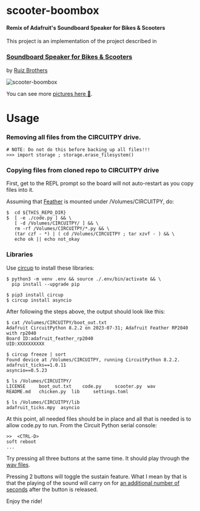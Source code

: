 # scooter-boombox

#### Remix of Adafruit's Soundboard Speaker for Bikes & Scooters

This project is an implementation of the project described in
### [Soundboard Speaker for Bikes & Scooters](https://learn.adafruit.com/soundboard-speaker-for-bikes-scooters?view=all)
by [Ruiz Brothers](https://learn.adafruit.com/u/pixil3d)

![scooter-boombox](https://live.staticflickr.com/65535/53101106091_efc3df6b45.jpg)

You can see more [pictures here :art:](https://www.flickr.com/gp/38447095@N00/1dYq76b2zK).

# Usage

### Removing all files from the CIRCUITPY drive.

```
# NOTE: Do not do this before backing up all files!!!
>>> import storage ; storage.erase_filesystem()
```

### Copying files from cloned repo to CIRCUITPY drive
First, get to the REPL prompt so the board will not auto-restart as
you copy files into it.

Assuming that [Feather](https://www.adafruit.com/category/943) is mounted under /Volumes/CIRCUITPY, do:

```
$  cd ${THIS_REPO_DIR}
$  [ -e ./code.py ] && \
   [ -d /Volumes/CIRCUITPY/ ] && \
   rm -rf /Volumes/CIRCUITPY/*.py && \
   (tar czf - *) | ( cd /Volumes/CIRCUITPY ; tar xzvf - ) && \
   echo ok || echo not_okay
```

### Libraries

Use [circup](https://learn.adafruit.com/keep-your-circuitpython-libraries-on-devices-up-to-date-with-circup)
to install these libraries:

```text
$ python3 -m venv .env && source ./.env/bin/activate && \
  pip install --upgrade pip

$ pip3 install circup
$ circup install asyncio
```

After following the steps above, the output should look like this:
```text
$ cat /Volumes/CIRCUITPY/boot_out.txt
Adafruit CircuitPython 8.2.2 on 2023-07-31; Adafruit Feather RP2040 with rp2040
Board ID:adafruit_feather_rp2040
UID:XXXXXXXXXX

$ circup freeze | sort
Found device at /Volumes/CIRCUITPY, running CircuitPython 8.2.2.
adafruit_ticks==1.0.11
asyncio==0.5.23

$ ls /Volumes/CIRCUITPY/
LICENSE		boot_out.txt	code.py		scooter.py	wav
README.md	chicken.py	lib		settings.toml

$ ls /Volumes/CIRCUITPY/lib
adafruit_ticks.mpy	asyncio
```

At this point, all needed files should be in place and all that is needed is to allow code.py to run. From the Circuit Python serial console:

```text
>>  <CTRL-D>
soft reboot
...
```

Try pressing all three buttons at the same time.
It should play through the [wav files](https://github.com/flavio-fernandes/scooter-boombox/blob/92c751c766d8e8b3f3654deb45b6e22a935ac774/scooter.py#L31-L48).

Pressing 2 buttons will toggle the sustain feature. What I mean by that is that the playing of the sound will carry on for [an additional number of seconds](https://github.com/flavio-fernandes/scooter-boombox/blob/92c751c766d8e8b3f3654deb45b6e22a935ac774/scooter.py#L20) after the button is released.

Enjoy the ride!
